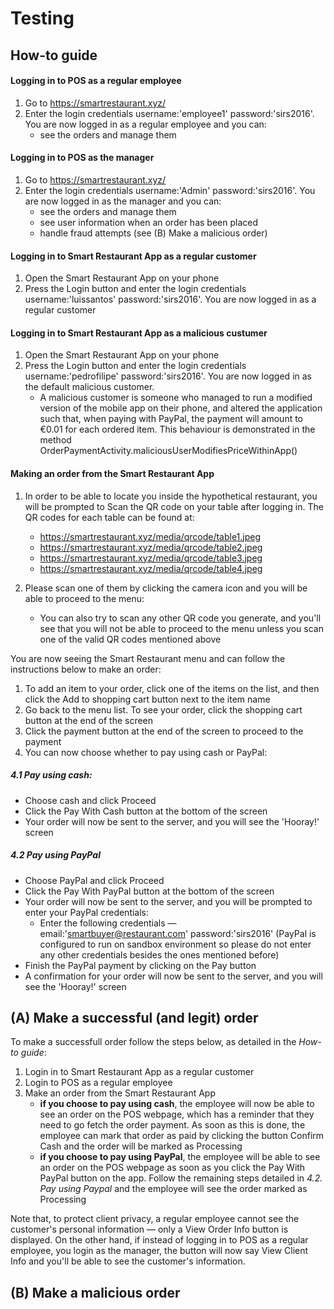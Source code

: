 # Testing

## How-to guide
#### Logging in to POS as a regular employee

1. Go to https://smartrestaurant.xyz/
2. Enter the login credentials username:'employee1' password:'sirs2016'. You are now logged in as a regular employee and you can:
	- see the orders and manage them

#### Logging in to POS as the manager

1. Go to https://smartrestaurant.xyz/
2. Enter the login credentials username:'Admin' password:'sirs2016'. You are now logged in as the manager and you can:
	- see the orders and manage them
	- see user information when an order has been placed
	- handle fraud attempts (see (B) Make a malicious order)

#### Logging in to Smart Restaurant App as a regular customer
1. Open the Smart Restaurant App on your phone
2. Press the Login button and enter the login credentials username:'luissantos' password:'sirs2016'. You are now logged in as a regular customer

#### Logging in to Smart Restaurant App as a malicious custumer
1. Open the Smart Restaurant App on your phone
2. Press the Login button and enter the login credentials username:'pedrofilipe' password:'sirs2016'. You are now logged in as the default malicious customer. 
	- A malicious customer is someone who managed to run a modified version of the mobile app on their phone, and altered the application such that, when paying with PayPal, the payment will amount to €0.01 for each ordered item. This behaviour is demonstrated in the method OrderPaymentActivity.maliciousUserModifiesPriceWithinApp()

#### Making an order from the Smart Restaurant App 
1. In order to be able to locate you inside the hypothetical restaurant, you will be prompted to Scan the QR code on your table after logging in. The QR codes for each table can be found at:
	- https://smartrestaurant.xyz/media/qrcode/table1.jpeg
	- https://smartrestaurant.xyz/media/qrcode/table2.jpeg
	- https://smartrestaurant.xyz/media/qrcode/table3.jpeg
	- https://smartrestaurant.xyz/media/qrcode/table4.jpeg
	
2. Please scan one of them by clicking the camera icon and you will be able to proceed to the menu:
	- You can also try to scan any other QR code you generate, and you'll see that you will not be able to proceed to the menu unless you scan one of the valid QR codes mentioned above

You are now seeing the Smart Restaurant menu and can follow the instructions below to make an order:

1. To add an item to your order, click one of the items on the list, and then click the Add to shopping cart button next to the item name
2. Go back to the menu list. To see your order, click the shopping cart button at the end of the screen
3. Click the payment button at the end of the screen to proceed to the payment
4. You can now choose whether to pay using cash or PayPal:

##### 4.1 Pay using cash: 
- Choose cash and click Proceed
- Click the Pay With Cash button at the bottom of the screen
- Your order will now be sent to the server, and you will see the 'Hooray!' screen

##### 4.2 Pay using PayPal
- Choose PayPal and click Proceed
- Click the Pay With PayPal button at the bottom of the screen
- Your order will now be sent to the server, and you will be prompted to enter your PayPal credentials:
	- Enter the following credentials — email:'smartbuyer@restaurant.com' password:'sirs2016' (PayPal is configured to run on sandbox environment so please do not enter any other credentials besides the ones mentioned before)
- Finish the PayPal payment by clicking on the Pay button
- A confirmation for your order will now be sent to the server, and you will see the 'Hooray!' screen


## (A) Make a successful (and legit) order
To make a successfull order follow the steps below, as detailed in the *How-to guide*:

1. Login in to Smart Restaurant App as a regular customer
2. Login to POS as a regular employee 
3. Make an order from the Smart Restaurant App
	- **if you choose to pay using cash**, the employee will now be able to see an order on the POS webpage, which has a reminder that they need to go fetch the order payment. As soon as this is done, the employee can mark that order as paid by clicking the button Confirm Cash and the order will be marked as Processing
	- **if you choose to pay using PayPal**, the employee will be able to see an order on the POS webpage as soon as you click the Pay With PayPal button on the app. Follow the remaining steps detailed in *4.2. Pay using Paypal* and the employee will see the order marked as Processing

Note that, to protect client privacy, a regular employee cannot see the customer's personal information — only a View Order Info button is displayed. On the other hand, if instead of logging in to POS as a regular employee, you login as the manager, the button will now say View Client Info and you'll be able to see the customer's information.

## (B) Make a malicious order
	
